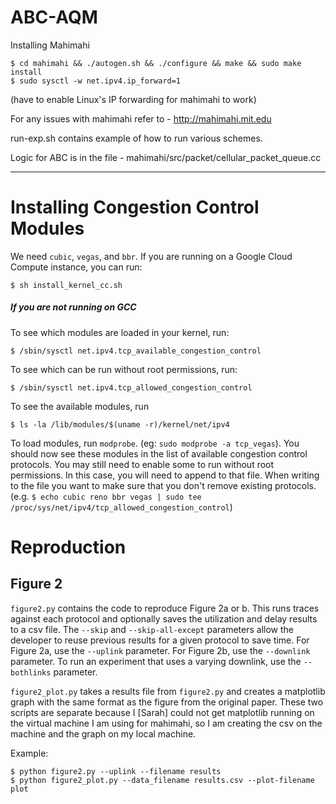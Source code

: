 # ABC-AQM

Installing Mahimahi
```
$ cd mahimahi && ./autogen.sh && ./configure && make && sudo make install
$ sudo sysctl -w net.ipv4.ip_forward=1
```
(have to enable Linux's IP forwarding for mahimahi to work)

For any issues with mahimahi refer to - http://mahimahi.mit.edu

run-exp.sh contains example of how to run various schemes.

Logic for ABC is in the file - mahimahi/src/packet/cellular_packet_queue.cc

-----

# Installing Congestion Control Modules

We need `cubic`, `vegas`, and `bbr`.
If you are running on a Google Cloud Compute instance, you can run:
```
$ sh install_kernel_cc.sh
```
##### If you are not running on GCC

To see which modules are loaded in your kernel, run:
```
$ /sbin/sysctl net.ipv4.tcp_available_congestion_control
```
To see which can be run without root permissions, run:
```
$ /sbin/sysctl net.ipv4.tcp_allowed_congestion_control
```
To see the available modules, run
```
$ ls -la /lib/modules/$(uname -r)/kernel/net/ipv4
```
To load modules, run `modprobe`. (eg: `sudo modprobe -a tcp_vegas`). You should now see these modules in the list of available congestion control protocols. You may still need to enable some to run without root permissions. In this case, you will need to append to that file. When writing to the file you want to make sure that you don't remove existing protocols. (e.g. `$ echo cubic reno bbr vegas | sudo tee /proc/sys/net/ipv4/tcp_allowed_congestion_control`)

# Reproduction

## Figure 2

`figure2.py` contains the code to reproduce Figure 2a or b. This runs traces against each protocol and optionally saves the utilization and delay results to a csv file. The `--skip` and `--skip-all-except` parameters allow the developer to reuse previous results for a given protocol to save time. For Figure 2a, use the `--uplink` parameter. For Figure 2b, use the `--downlink` parameter. To run an experiment that uses a varying downlink, use the `--bothlinks` parameter.

`figure2_plot.py` takes a results file from `figure2.py` and creates a matplotlib graph with the same format as the figure from the original paper. These two scripts are separate because I [Sarah] could not get matplotlib running on the virtual machine I am using for mahimahi, so I am creating the csv on the machine and the graph on my local machine.

Example:
```
$ python figure2.py --uplink --filename results
$ python figure2_plot.py --data_filename results.csv --plot-filename plot
```
